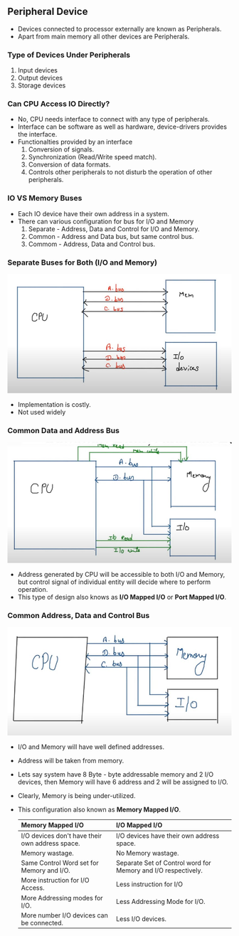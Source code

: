 ## Peripheral Device
- Devices connected to processor externally are known as Peripherals.
- Apart from main memory all other devices are Peripherals.

### Type of Devices Under Peripherals
1. Input devices
2. Output devices
3. Storage devices

### Can CPU Access IO Directly?
- No, CPU needs interface to connect with any type of peripherals.
- Interface can be software as well as hardware, device-drivers provides the interface.
- Functionalties provided by an interface
  1. Conversion of signals.
  2. Synchronization (Read/Write speed match).
  3. Conversion of data formats.
  4. Controls other peripherals to not disturb the operation of other peripherals.

### IO VS Memory Buses
- Each IO device have their own address in a system.
- There can various configuration for bus for I/O and Memory
  1. Separate - Address, Data and Control for I/O and Memory.
  2. Common - Address and Data bus, but same control bus.
  2. Commom - Address, Data and Control bus.

### Separate Buses for Both (I/O and Memory)
  ![](/Images/separate_bus_for_io_memory.jpg)
  - Implementation is costly.
  - Not used widely

### Common Data and Address Bus
  ![](/Images/common_add_data_bus_for_io_memory.jpg)
  - Address generated by CPU will be accessible to both I/O and Memory, but control signal of individual entity will decide where to perform operation.
  - This type of design also knows as **I/O Mapped I/O** or **Port Mapped I/O**.

### Common Address, Data and Control Bus
  ![](/Images/common_add_data_and_control_bus_for_io_memory.jpg)
  - I/O and Memory will have well defined addresses.
  - Address will be taken from memory.
  - Lets say system have 8 Byte - byte addressable memory and 2 I/O devices, then Memory will have 6 address and 2 will be assigned to I/O.
  - Clearly, Memory is being under-utilized.
  - This configuration also known as **Memory Mapped I/O**.

    |**Memory Mapped I/O**|**I/O Mapped I/O**|
    |:-|:-|
    |I/O devices don't have their own address space.|I/O devices have their own address space.|
    |Memory wastage.|No Memory wastage.|
    |Same Control Word set for Memory and I/O.|Separate Set of Control word for Memory and I/O respectively.|
    |More instruction for I/O Access.|Less instruction for I/O|
    |More Addressing modes for I/O.|Less Addressing Mode for I/O.|
    |More number I/O devices can be connected.|Less I/O devices.|
  